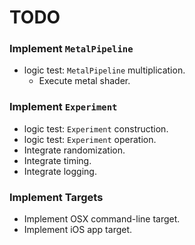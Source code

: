 TODO
====

### Implement `MetalPipeline`
- logic test: `MetalPipeline` multiplication.
    - Execute metal shader.

### Implement `Experiment`
- logic test: `Experiment` construction.
- logic test: `Experiment` operation.
- Integrate randomization.
- Integrate timing.
- Integrate logging.

### Implement Targets
- Implement OSX command-line target.
- Implement iOS app target.
